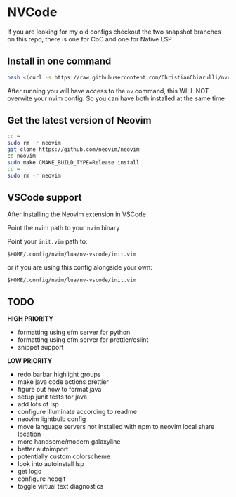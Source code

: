 # NVCode

If you are looking for my old configs checkout the two snapshot branches on this repo, there is one for CoC and one for Native LSP

## Install in one command

```bash
bash <(curl -s https://raw.githubusercontent.com/ChristianChiarulli/nvcode/master/utils/installer/install-nv-code.sh)
```

After running you will have access to the `nv` command, this WILL NOT overwite your nvim config. So you can have both installed at the same time

## Get the latest version of Neovim 

```bash
cd ~
sudo rm -r neovim
git clone https://github.com/neovim/neovim
cd neovim
sudo make CMAKE_BUILD_TYPE=Release install
cd ~
sudo rm -r neovim
```

## VSCode support

After installing the Neovim extension in VSCode

Point the nvim path to your `nvim` binary

Point your `init.vim` path to:

```vim
$HOME/.config/nvim/lua/nv-vscode/init.vim
```

or if you are using this config alongside your own:

```vim
$HOME/.config/nvim/lua/nv-vscode/init.vim
```

## TODO

**HIGH PRIORITY**
- formatting using efm server for python
- formatting using efm server for prettier/eslint
- snippet support

**LOW PRIORITY**
- redo barbar highlight groups
- make java code actions prettier
- figure out how to format java
- setup junit tests for java
- add lots of lsp
- configure illuminate according to readme
- neovim lightbulb config
- move language servers not installed with npm to neovim local share location
- more handsome/modern galaxyline
- better autoimport
- potentially custom colorscheme
- look into autoinstall lsp
- get logo
- configure neogit
- toggle virtual text diagnostics
